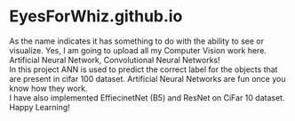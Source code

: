 # EyesForWhiz.github.io
As the name indicates it has something to do with the ability to see or visualize. Yes, I am going to upload all my Computer Vision work here. Artificial Neural Network, Convolutional Neural Networks! 
<br> In this project ANN is used to predict the correct label for the objects that are present in cifar 100 dataset. Artificial Neural Networks are fun once you know how they work. <br>
I have also implemented EffiecinetNet (B5) and ResNet on CiFar 10 dataset. <br>
Happy Learning!
